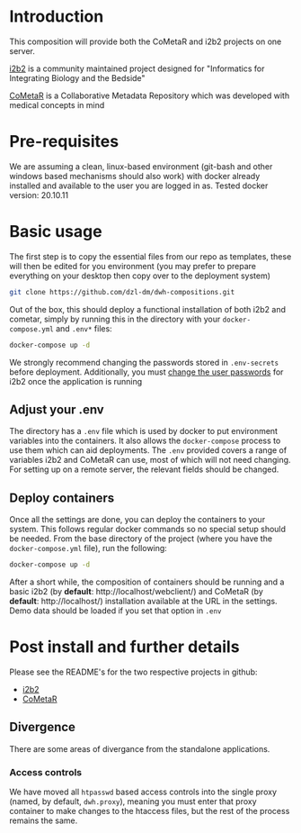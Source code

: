 
# Introduction
This composition will provide both the CoMetaR and i2b2 projects on one server.

[i2b2](https://www.i2b2.org/) is a community maintained project designed for "Informatics for Integrating Biology and the Bedside"

[CoMetaR](https://github.com/dzl-dm/cometar) is a Collaborative Metadata Repository which was developed with medical concepts in mind

# Pre-requisites
We are assuming a clean, linux-based environment (git-bash and other windows based mechanisms should also work) with docker already installed and available to the user you are logged in as.
Tested docker version: 20.10.11

# Basic usage
The first step is to copy the essential files from our repo as templates, these will then be edited for you environment (you may prefer to prepare everything on your desktop then copy over to the deployment system)
```sh
git clone https://github.com/dzl-dm/dwh-compositions.git
```

Out of the box, this should deploy a functional installation of both i2b2 and cometar, simply by running this in the directory with your `docker-compose.yml` and `.env*` files:
```sh
docker-compose up -d
```

We strongly recommend changing the passwords stored in `.env-secrets` before deployment. Additionally, you must [change the user passwords](https://github.com/dzl-dm/i2b2#change-default-passwords) for i2b2 once the application is running 

## Adjust your .env
The directory has a `.env` file which is used by docker to put environment variables into the containers. It also allows the `docker-compose` process to use them which can aid deployments. The `.env` provided covers a range of variables i2b2 and CoMetaR can use, most of which will not need changing. For setting up on a remote server, the relevant fields should be changed.

## Deploy containers
Once all the settings are done, you can deploy the containers to your system. This follows regular docker commands so no special setup should be needed. From the base directory of the project (where you have the `docker-compose.yml` file), run the following:
```sh
docker-compose up -d
```

After a short while, the composition of containers should be running and a basic i2b2 (by **default**: http://localhost/webclient/) and CoMetaR (by **default**: http://localhost/) installation available at the URL in the settings. Demo data should be loaded if you set that option in `.env`

# Post install and further details
Please see the README's for the two respective projects in github:
* [i2b2](https://github.com/dzl-dm/i2b2)
* [CoMetaR](https://github.com/dzl-dm/cometar)

## Divergence
There are some areas of divergance from the standalone applications.

### Access controls
We have moved all `htpasswd` based access controls into the single proxy (named, by default, `dwh.proxy`), meaning you must enter that proxy container to make changes to the htaccess files, but the rest of the process remains the same.
